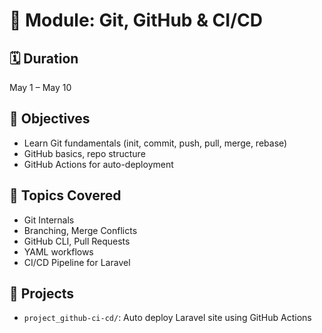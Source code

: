 # 🧰 Module: Git, GitHub & CI/CD

## 🗓️ Duration
May 1 – May 10

## 📌 Objectives

- Learn Git fundamentals (init, commit, push, pull, merge, rebase)
- GitHub basics, repo structure
- GitHub Actions for auto-deployment

## 📘 Topics Covered

- Git Internals
- Branching, Merge Conflicts
- GitHub CLI, Pull Requests
- YAML workflows
- CI/CD Pipeline for Laravel

## 📂 Projects

- `project_github-ci-cd/`: Auto deploy Laravel site using GitHub Actions
